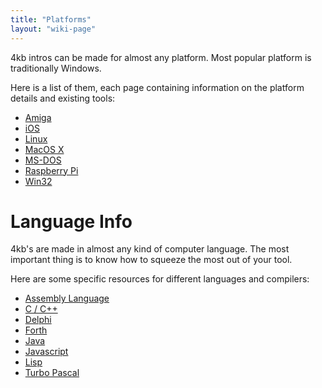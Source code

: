 ```yaml
---
title: "Platforms"
layout: "wiki-page"
---
```


4kb intros can be made for almost any platform. Most popular platform is traditionally Windows.

Here is a list of them, each page containing information on the platform details and existing tools:

* [Amiga](amiga)
* [iOS](ios)
* [Linux](linux)
* [MacOS X](macos-x)
* [MS-DOS](ms-dos)
* [Raspberry Pi](raspberry-pi)
* [Win32](win32)

# Language Info

4kb's are made in almost any kind of computer language. The most important thing is to know how to squeeze the most out of your tool.

Here are some specific resources for different languages and compilers:

*   [Assembly Language](assembly-language)
*   [C / C++](c-cpp)
*   [Delphi](delphi)
*   [Forth](forth)
*   [Java](java)
*   [Javascript](javascript)
*   [Lisp](lisp)
*   [Turbo Pascal](turbo_pascal)
